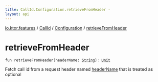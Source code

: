 ```yaml
---
title: CallId.Configuration.retrieveFromHeader - 
layout: api
---
```


<div class='api-docs-breadcrumbs'><a href="../../index.html">io.ktor.features</a> / <a href="../index.html">CallId</a> / <a href="index.html">Configuration</a> / <a href="./retrieve-from-header.html">retrieveFromHeader</a></div>

# retrieveFromHeader

<div class="signature"><code><span class="keyword">fun </span><span class="identifier">retrieveFromHeader</span><span class="symbol">(</span><span class="parameterName" id="io.ktor.features.CallId.Configuration$retrieveFromHeader(kotlin.String)/headerName">headerName</span><span class="symbol">:</span>&nbsp;<a href="https://kotlinlang.org/api/latest/jvm/stdlib/kotlin/-string/index.html"><span class="identifier">String</span></a><span class="symbol">)</span><span class="symbol">: </span><a href="https://kotlinlang.org/api/latest/jvm/stdlib/kotlin/-unit/index.html"><span class="identifier">Unit</span></a></code></div>

Fetch call id from a request header named <a href="retrieve-from-header.html#io.ktor.features.CallId.Configuration$retrieveFromHeader(kotlin.String)/headerName">headerName</a> that is treated as optional

